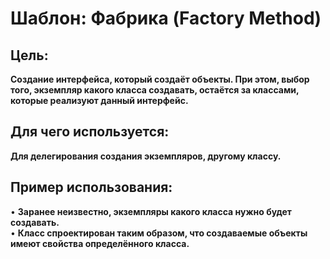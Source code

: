 # Шаблон: Фабрика (Factory Method)

## Цель:

**Создание интерфейса, который создаёт объекты. При этом, выбор того, экземпляр
какого класса создавать, остаётся за классами, которые реализуют данный интерфейс.**

## Для чего используется: 
**Для делегирования создания экземпляров, другому классу.**

## Пример использования:

• **Заранее неизвестно, экземпляры какого класса нужно будет создавать.** <br/>
• **Класс спроектирован таким образом, что создаваемые объекты имеют свойства определённого класса.**